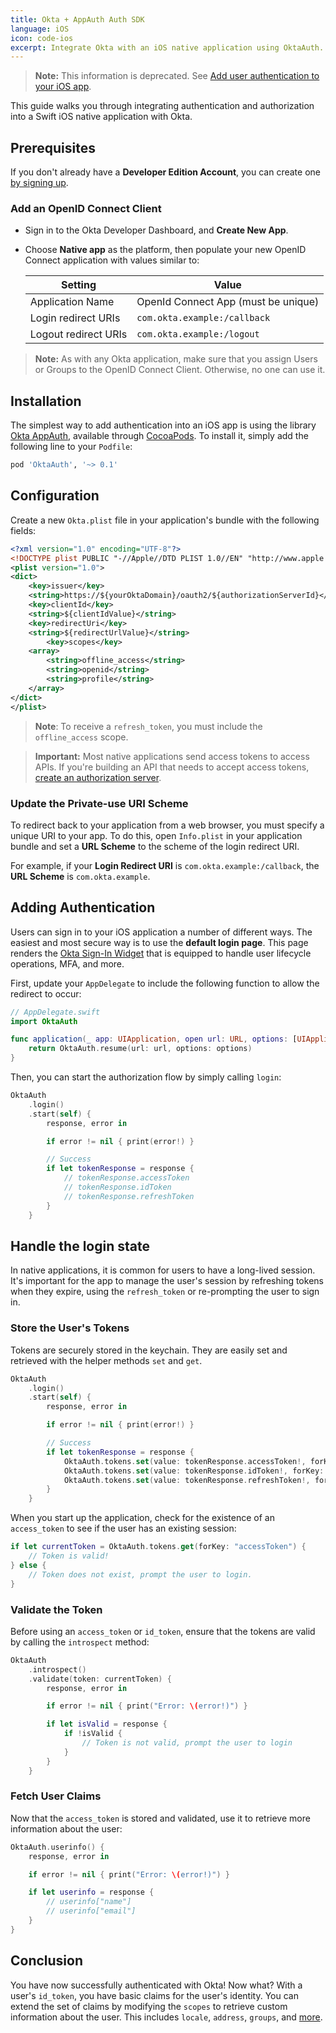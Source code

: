 ```yaml
---
title: Okta + AppAuth Auth SDK
language: iOS
icon: code-ios
excerpt: Integrate Okta with an iOS native application using OktaAuth.
---
```


> **Note:** This information is deprecated. See [Add user authentication to your iOS app](/code/ios/).

This guide walks you through integrating authentication and authorization into a Swift iOS native application with Okta.

## Prerequisites

If you don't already have a **Developer Edition Account**, you can create one [by signing up](https://developer.okta.com/signup/).

### Add an OpenID Connect Client

* Sign in to the Okta Developer Dashboard, and **Create New App**.
* Choose **Native app** as the platform, then populate your new OpenID Connect application with values similar to:

    | Setting              | Value                                |
    | -------------------  | ------------------------------------ |
    | Application Name     | OpenId Connect App (must be unique)  |
    | Login redirect URIs  | `com.okta.example:/callback`         |
    | Logout redirect URIs | `com.okta.example:/logout`           |

> **Note:** As with any Okta application, make sure that you assign Users or Groups to the OpenID Connect Client. Otherwise, no one can use it.

## Installation

The simplest way to add authentication into an iOS app is using the library [Okta AppAuth](http://cocoapods.org/pods/OktaAuth), available through [CocoaPods](http://cocoapods.org). To install it, simply add the following line to your `Podfile`:

```ruby
pod 'OktaAuth', '~> 0.1'
```

## Configuration

Create a new `Okta.plist` file in your application's bundle with the following fields:

```xml
<?xml version="1.0" encoding="UTF-8"?>
<!DOCTYPE plist PUBLIC "-//Apple//DTD PLIST 1.0//EN" "http://www.apple.com/DTDs/PropertyList-1.0.dtd">
<plist version="1.0">
<dict>
	<key>issuer</key>
	<string>https://${yourOktaDomain}/oauth2/${authorizationServerId}</string>
	<key>clientId</key>
	<string>${clientIdValue}</string>
	<key>redirectUri</key>
	<string>${redirectUrlValue}</string>
        <key>scopes</key>
	<array>
		<string>offline_access</string>
		<string>openid</string>
		<string>profile</string>
	</array>
</dict>
</plist>
```

> **Note**: To receive a `refresh_token`, you must include the `offline_access` scope.

> **Important:** Most native applications send access tokens to access APIs. If you're building an API that needs to accept access tokens, [create an authorization server](/docs/guides/customize-authz-server/).

### Update the Private-use URI Scheme

To redirect back to your application from a web browser, you must specify a unique URI to your app. To do this, open `Info.plist` in your application bundle and set a **URL Scheme** to the scheme of the login redirect URI.

For example, if your **Login Redirect URI** is `com.okta.example:/callback`, the **URL Scheme** is `com.okta.example`.

## Adding Authentication

Users can sign in to your iOS application a number of different ways. The easiest and most secure way is to use the **default login page**. This page renders the [Okta Sign-In Widget](/code/javascript/okta_sign-in_widget/) that is equipped to handle user lifecycle operations, MFA, and more.

First, update your `AppDelegate` to include the following function to allow the redirect to occur:

```swift
// AppDelegate.swift
import OktaAuth

func application(_ app: UIApplication, open url: URL, options: [UIApplicationOpenURLOptionsKey : Any]) -> Bool {
    return OktaAuth.resume(url: url, options: options)
}
```

Then, you can start the authorization flow by simply calling `login`:

```swift
OktaAuth
    .login()
    .start(self) {
        response, error in

        if error != nil { print(error!) }

        // Success
        if let tokenResponse = response {
            // tokenResponse.accessToken
            // tokenResponse.idToken
            // tokenResponse.refreshToken
        }
    }
```

## Handle the login state

In native applications, it is common for users to have a long-lived session. It's important for the app to manage the user's session by refreshing tokens when they expire, using the `refresh_token` or re-prompting the user to sign in.

### Store the User's Tokens

Tokens are securely stored in the keychain. They are easily set and retrieved with the helper methods `set` and `get`.

```swift
OktaAuth
    .login()
    .start(self) {
        response, error in

        if error != nil { print(error!) }

        // Success
        if let tokenResponse = response {
            OktaAuth.tokens.set(value: tokenResponse.accessToken!, forKey: "accessToken")
            OktaAuth.tokens.set(value: tokenResponse.idToken!, forKey: "idToken")
            OktaAuth.tokens.set(value: tokenResponse.refreshToken!, forKey: "refreshToken")
        }
    }
```

When you start up the application, check for the existence of an `access_token` to see if the user has an existing session:

```swift
if let currentToken = OktaAuth.tokens.get(forKey: "accessToken") {
    // Token is valid!
} else {
    // Token does not exist, prompt the user to login.
}
```

### Validate the Token

Before using an `access_token` or `id_token`, ensure that the tokens are valid by calling the `introspect` method:

```swift
OktaAuth
    .introspect()
    .validate(token: currentToken) {
        response, error in

        if error != nil { print("Error: \(error!)") }

        if let isValid = response {
            if !isValid {
                // Token is not valid, prompt the user to login
            }
        }
    }
```

### Fetch User Claims

Now that the `access_token` is stored and validated, use it to retrieve more information about the user:

```swift
OktaAuth.userinfo() {
    response, error in

    if error != nil { print("Error: \(error!)") }

    if let userinfo = response {
        // userinfo["name"]
        // userinfo["email"]
    }
}
```

## Conclusion

You have now successfully authenticated with Okta! Now what? With a user's `id_token`, you have basic claims for the user's identity. You can extend the set of claims by modifying the `scopes` to retrieve custom information about the user. This includes `locale`, `address`, `groups`, and [more](/docs/reference/api/oidc/).
